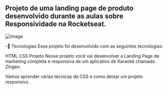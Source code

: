 ## Projeto de uma landing page de produto desenvolvido durante as aulas sobre Responsividade na Rocketseat.

![image](https://github.com/user-attachments/assets/007d2a0f-d445-4bd3-b87e-5fe0d7217393)

-🚀 Tecnologias
Esse projeto foi desenvolvido com as seguintes tecnologias:

HTML
CSS
Projeto
Nesse projeto você vai desenvolver a Landing Page de marketing completa e responsiva de um aplicativo de Karaokê chamado Zingen.

Vamos aprender várias técnicas de CSS e como deixar um projeto responsivo.
